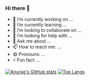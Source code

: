 ### Hi there 👋

<!--
**huio/huio** is a ✨ _special_ ✨ repository because its `README.md` (this file) appears on your GitHub profile.

Here are some ideas to get you started:
-->
- 🔭 I’m currently working on ...
- 🌱 I’m currently learning ...
- 👯 I’m looking to collaborate on ...
- 🤔 I’m looking for help with ...
- 💬 Ask me about ...
- 📫 How to reach me: ...
- 😄 Pronouns: ...
- ⚡ Fun fact: ...

[![Anurag's GitHub stats](https://github-readme-stats.vercel.app/api?username=huio&hide=contribs,prs&count_private=true&include_all_commits=true&show_icons=true&bg_color=90,00FF88,0088FF&title_color=FF0088&icon_color=0088FF&text_color=FF8800)](https://github.com/anuraghazra/github-readme-stats)
[![Top Langs](https://github-readme-stats.vercel.app/api/top-langs/?username=huio&layout=compact&&bg_color=90,FF8800,FF0088)](https://github.com/anuraghazra/github-readme-stats)
